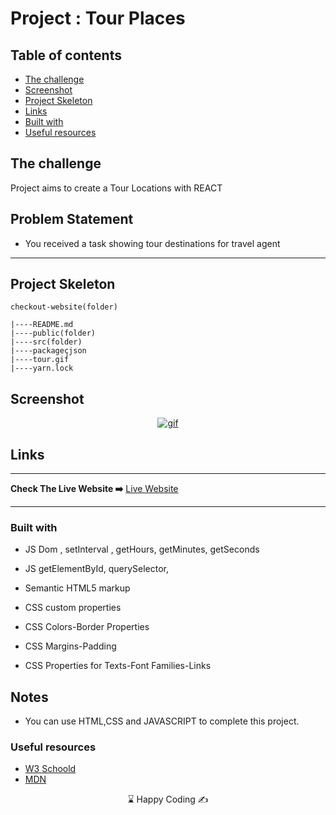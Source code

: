 
# Project : Tour Places

## Table of contents

  - [The challenge](#the-challenge)
  - [Screenshot](#screenshot)
  - [Project Skeleton ](#project-skeleton)
  - [Links](#links)
  - [Built with](#built-with)
  - [Useful resources](#useful-resources)



## The challenge
Project aims to create a Tour Locations with REACT

## Problem Statement

- You received a task showing tour destinations for travel agent
<hr>



## Project Skeleton 

```
checkout-website(folder)

|----README.md                   
|----public(folder)                    
|----src(folder)
|----packageçjson
|----tour.gif
|----yarn.lock

```

## Screenshot
<p align="center">
<a href="https://js-digital-clock-app-us.netlify.app/"><img src="clock.gif" alt="gif"></a>
</p>



## Links
<hr>
<b>Check The Live Website ➡️</b> <a href="https://js-digital-clock-app-us.netlify.app/">Live Website</a>
<hr>

### Built with

- JS Dom , setInterval , getHours, getMinutes, getSeconds

- JS getElementById, querySelector,

- Semantic HTML5 markup

- CSS custom properties

- CSS Colors-Border Properties

- CSS Margins-Padding

- CSS Properties for Texts-Font Families-Links


## Notes

- You can use HTML,CSS and JAVASCRIPT to complete this project.

### Useful resources

- [W3 Schoold](https://www.w3schools.com/) 
- [MDN](https://developer.mozilla.org/en-US/) 









<center> &#8987; Happy Coding  &#9997; </center>
